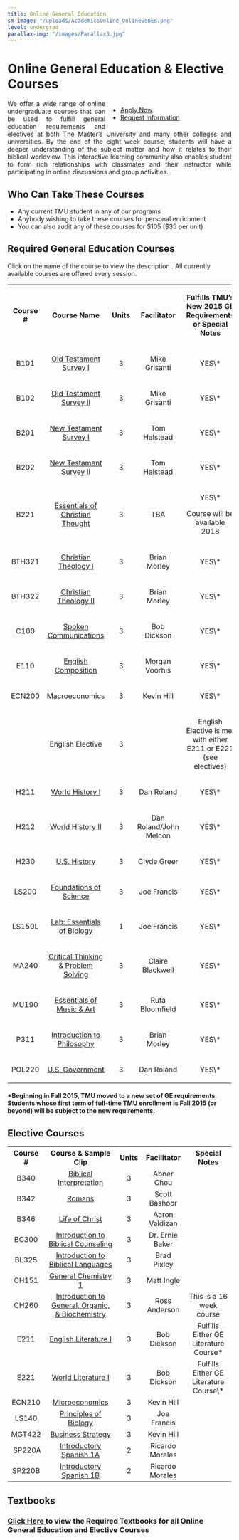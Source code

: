 ```yaml
---
title: Online General Education
sm-image: "/uploads/AcademicsOnline_OnlineGenEd.png"
level: undergrad
parallax-img: "/images/Parallax3.jpg"
---
```


<h1>Online General Education & Elective Courses</h1>
<ul class="button-list" style="float: right; width: 250px; margin-left: 10px;">
<li><a href="https://mastersuniversity.force.com/application/TX_SiteLogin?startURL=%2Fapplication%2FTargetX_Portal__PB" target="_blank" class="btn btn-navy">Apply Now</a></li>
<li><a href="https://masters.tfaforms.net/217726" target="_top" title="TMU Online Inquiry" class="btn btn-navy">Request Information</a></li>
</ul>
<p style="text-align: justify;">We offer a wide range of online undergraduate courses that can be used to fulfill general education requirements and electives at both The Master’s University and many other colleges and universities. By the end of the eight week course, students will have a deeper understanding of the subject matter and how it relates to their biblical worldview. This interactive learning community also enables student to form rich relationships with classmates and their instructor while participating in online discussions and group activities.</p>
<h2 style="text-align: justify;">Who Can Take These Courses</h2>
<ul>
<li>Any current TMU student in any of our programs</li>
<li>Anybody wishing to take these courses for personal enrichment</li>
<li>You can also audit any of these courses for $105 ($35 per unit)</li>
</ul>
<div>
<h2>Required General Education Courses</h2>
<p>Click on the name of the course to view the description . All currently available courses are offered every session. </p>
<table class="bordered responsive-table">
<tbody>
<tr>
<td style="text-align: center;">
<p><strong>Course #</strong></p>
</td>
<td style="text-align: center;">
<p><strong>Course Name</strong></p>
</td>
<td style="text-align: center;">
<p><strong>Units</strong></p>
</td>
<td style="text-align: center;">
<p><strong>Facilitator</strong></p>
</td>
<td style="text-align: center;">
<p><strong>Fulfills TMU’s New 2015 GE Requirements or Special Notes</strong></p>
</td>
</tr>
<tr>
<td style="text-align: center;">
<p>B101</p>
</td>
<td style="text-align: center;">
<p><a href="#" target="_blank" title="B101">Old Testament Survey I</a></p>
</td>
<td style="text-align: center;">
<p>3</p>
</td>
<td style="text-align: center;">
<p>Mike Grisanti</p>
</td>
<td style="text-align: center;">
<p>YES\*</p>
</td>
</tr>
<tr>
<td style="text-align: center;">
<p>B102</p>
</td>
<td style="text-align: center;">
<p><a href="#" target="_blank" title="B102">Old Testament Survey II</a></p>
</td>
<td style="text-align: center;">
<p>3</p>
</td>
<td style="text-align: center;">
<p>Mike Grisanti</p>
</td>
<td style="text-align: center;">
<p>YES\*</p>
</td>
</tr>
<tr>
<td style="text-align: center;">
<p>B201</p>
</td>
<td style="text-align: center;">
<p><a href="#" target="_blank" title="B201">New Testament Survey I</a></p>
</td>
<td style="text-align: center;">
<p>3</p>
</td>
<td style="text-align: center;">
<p>Tom Halstead</p>
</td>
<td style="text-align: center;">
<p>YES\*</p>
</td>
</tr>
<tr>
<td style="text-align: center;">
<p>B202</p>
</td>
<td style="text-align: center;">
<p><a href="#" target="_blank" title="B202">New Testament Survey II</a></p>
</td>
<td style="text-align: center;">
<p>3</p>
</td>
<td style="text-align: center;">
<p>Tom Halstead</p>
</td>
<td style="text-align: center;">
<p>YES\*</p>
</td>
</tr>
<tr>
<td style="text-align: center;">
<p>B221</p>
</td>
<td style="text-align: center;">
<p><a href="#" target="_blank" title="B221 Essentials of Christian Thought">Essentials of Christian Thought</a></p>
</td>
<td style="text-align: center;">
<p>3</p>
</td>
<td style="text-align: center;">
<p>TBA</p>
</td>
<td style="text-align: center;">
<p>YES\*</p>
<p>Course will be available 2018</p>
</td>
</tr>
<tr>
<td style="text-align: center;">
<p>BTH321</p>
</td>
<td style="text-align: center;">
<p><a href="#" target="_blank" title="BTH321">Christian Theology I</a></p>
</td>
<td style="text-align: center;">
<p>3</p>
</td>
<td style="text-align: center;">
<p>Brian Morley</p>
</td>
<td style="text-align: center;">
<p>YES\*</p>
</td>
</tr>
<tr>
<td style="text-align: center;">
<p>BTH322</p>
</td>
<td style="text-align: center;">
<p><a href="#" target="_blank" title="BTH322">Christian Theology II</a></p>
</td>
<td style="text-align: center;">
<p>3</p>
</td>
<td style="text-align: center;">
<p>Brian Morley</p>
</td>
<td style="text-align: center;">
<p>YES\*</p>
</td>
</tr>
<tr>
<td style="text-align: center;">
<p>C100</p>
</td>
<td style="text-align: center;">
<p><a href="#" target="_blank" title="C100">Spoken Communications</a></p>
</td>
<td style="text-align: center;">
<p>3</p>
</td>
<td style="text-align: center;">
<p>Bob Dickson</p>
</td>
<td style="text-align: center;">
<p>YES\*</p>
</td>
</tr>
<tr>
<td style="text-align: center;">
<p>E110</p>
</td>
<td style="text-align: center;">
<p><a href="#" target="_blank" title="E110">English Composition</a></p>
</td>
<td style="text-align: center;">
<p>3</p>
</td>
<td style="text-align: center;">
<p>Morgan Voorhis</p>
</td>
<td style="text-align: center;">
<p>YES\*</p>
</td>
</tr>
<tr>
<td style="text-align: center;">
<p>ECN200</p>
</td>
<td style="text-align: center;">
<p>Macroeconomics</p>
</td>
<td style="text-align: center;">
<p>3</p>
</td>
<td style="text-align: center;">
<p>Kevin Hill</p>
</td>
<td style="text-align: center;">
<p>YES\*</p>
</td>
</tr>
<tr>
<td style="text-align: center;">
<p> </p>
</td>
<td style="text-align: center;">
<p>English Elective</p>
</td>
<td style="text-align: center;">
<p>3</p>
</td>
<td style="text-align: center;">
<p> </p>
</td>
<td style="text-align: center;">
<p>English Elective is met with either E211 or E221 (see electives)</p>
</td>
</tr>
<tr>
<td style="text-align: center;">
<p>H211</p>
</td>
<td style="text-align: center;">
<p><a href="#" target="_blank" title="H211">World History I</a></p>
</td>
<td style="text-align: center;">
<p>3</p>
</td>
<td style="text-align: center;">
<p>Dan Roland</p>
</td>
<td style="text-align: center;">
<p>YES\*</p>
</td>
</tr>
<tr>
<td style="text-align: center;">
<p>H212</p>
</td>
<td style="text-align: center;">
<p><a href="#" target="_blank" title="H212">World History II</a></p>
</td>
<td style="text-align: center;">
<p>3</p>
</td>
<td style="text-align: center;">
<p>Dan Roland/John Melcon</p>
</td>
<td style="text-align: center;">
<p>YES\*</p>
</td>
</tr>
<tr>
<td style="text-align: center;">
<p>H230</p>
</td>
<td style="text-align: center;">
<p><a href="#" target="_blank" title="H230 U.S. History">U.S. History</a></p>
</td>
<td style="text-align: center;">
<p>3</p>
</td>
<td style="text-align: center;">
<p>Clyde Greer</p>
</td>
<td style="text-align: center;">
<p>YES\*</p>
</td>
</tr>
<tr>
<td style="text-align: center;">
<p>LS200</p>
</td>
<td style="text-align: center;">
<p><a href="#" target="_blank" title="LS200">Foundations of Science</a></p>
</td>
<td style="text-align: center;">
<p>3</p>
</td>
<td style="text-align: center;">
<p>Joe Francis</p>
</td>
<td style="text-align: center;">
<p>YES\*</p>
</td>
</tr>
<tr>
<td style="text-align: center;">
<p>LS150L</p>
</td>
<td style="text-align: center;">
<p><a href="#" target="_blank" title="LS150L">Lab: Essentials of Biology</a></p>
</td>
<td style="text-align: center;">
<p>1</p>
</td>
<td style="text-align: center;">
<p>Joe Francis</p>
</td>
<td style="text-align: center;">
<p>YES\*</p>
</td>
</tr>
<tr>
<td style="text-align: center;">
<p>MA240</p>
</td>
<td style="text-align: center;">
<p><a href="#" target="_blank" title="MA240">Critical Thinking & Problem Solving</a></p>
</td>
<td style="text-align: center;">
<p>3</p>
</td>
<td style="text-align: center;">
<p>Claire Blackwell</p>
</td>
<td style="text-align: center;">
<p>YES\*</p>
</td>
</tr>
<tr>
<td style="text-align: center;">
<p>MU190</p>
</td>
<td style="text-align: center;">
<p><a href="#" target="_blank" title="MU190">Essentials of Music & Art</a></p>
</td>
<td style="text-align: center;">
<p>3</p>
</td>
<td style="text-align: center;">
<p>Ruta Bloomfield</p>
</td>
<td style="text-align: center;">
<p>YES\*</p>
</td>
</tr>
<tr>
<td style="text-align: center;">
<p>P311</p>
</td>
<td style="text-align: center;">
<p><a href="#" target="_blank" title="P311">Introduction to Philosophy</a></p>
</td>
<td style="text-align: center;">
<p>3</p>
</td>
<td style="text-align: center;">
<p>Brian Morley</p>
</td>
<td style="text-align: center;">
<p>YES\*</p>
</td>
</tr>
<tr>
<td style="text-align: center;">
<p>POL220</p>
</td>
<td style="text-align: center;">
<p><a href="#" target="_blank" title="POL220">U.S. Government</a></p>
</td>
<td style="text-align: center;">
<p>3</p>
</td>
<td style="text-align: center;">
<p>Dan Roland</p>
</td>
<td style="text-align: center;">
<p>YES\*</p>
</td>
</tr>
</tbody>
</table>
<h4><span class="italicText">*Beginning in Fall 2015, TMU moved to a new set of GE requirements. Students whose first term of full-time TMU enrollment is Fall 2015 (or beyond) will be subject to the new requirements. </span></h4>
<p><!--StartFragment--></p>
<p><!--EndFragment--></p>
</div>
<h2>Elective Courses</h2>
<table class="bordered responsive-table">
<tbody>
<tr bordercolor="black"><th align="left" style="text-align: center;"><span>Course #</span></th><th align="left" style="text-align: center;"><span>Course & Sample Clip<br /></span></th><th align="center" style="text-align: center;"><span>Units</span></th><th align="left" style="text-align: center;"><span>Facilitator</span></th><th align="left" style="text-align: center;"><span>Special Notes</span></th></tr>
<tr>
<td style="text-align: center;">B340</td>
<td style="text-align: center;"><a href="#" title="B340">Biblical Interpretation</a></td>
<td align="center" style="text-align: center;">3</td>
<td style="text-align: center;">Abner Chou</td>
<td style="text-align: center;"> </td>
</tr>
<tr>
<td style="text-align: center;">B342</td>
<td style="text-align: center;"><a href="#" title="B342">Romans</a></td>
<td align="center" style="text-align: center;">3</td>
<td style="text-align: center;">Scott Bashoor</td>
<td style="text-align: center;"> </td>
</tr>
<tr>
<td style="text-align: center;">B346</td>
<td style="text-align: center;"><a href="#" title="B346">Life of Christ</a></td>
<td align="center" style="text-align: center;">3</td>
<td style="text-align: center;">Aaron Valdizan</td>
<td style="text-align: center;"> </td>
</tr>
<tr>
<td style="text-align: center;">BC300</td>
<td style="text-align: center;"><a rel="overlay_iframe" href="/academics/online/courses/BC300.aspx?width=610&height=1320" title="BC300: Introduction to Biblical Counseling"></a><a href="#" title="BC300">Introduction to Biblical Counseling</a></td>
<td align="center" style="text-align: center;">3</td>
<td style="text-align: center;">Dr. Ernie Baker</td>
<td style="text-align: center;"> </td>
</tr>
<tr>
<td style="text-align: center;">BL325</td>
<td style="text-align: center;"><a href="#" title="BL325">Introduction to Biblical Languages</a></td>
<td align="center" style="text-align: center;">3</td>
<td style="text-align: center;">Brad Pixley</td>
<td style="text-align: center;"> </td>
</tr>
<tr>
<td style="text-align: center;">CH151</td>
<td style="text-align: center;"><a href="#" target="_blank" title="CH151 General Chemistry 1">General Chemistry 1</a></td>
<td align="center" style="text-align: center;">3</td>
<td style="text-align: center;">Matt Ingle</td>
<td style="text-align: center;"> </td>
</tr>
<tr>
<td style="text-align: center;">CH260</td>
<td style="text-align: center;"><a href="#" title="CH260">Introduction to General, Organic, & Biochemistry</a></td>
<td align="center" style="text-align: center;">3</td>
<td style="text-align: center;">Ross Anderson</td>
<td style="text-align: center;">This is a 16 week course</td>
</tr>
<tr>
<td style="text-align: center;">E211</td>
<td style="text-align: center;"><a rel="overlay_iframe" href="/academics/online/courses/E211.aspx?width=610&height=800" title="E211: English Literature I"></a><a href="#" title="E211">English Literature I</a></td>
<td align="center" style="text-align: center;">3</td>
<td style="text-align: center;">Bob Dickson</td>
<td style="text-align: center;">Fulfills Either GE Literature Course*</td>
</tr>
<tr>
<td style="text-align: center;">E221</td>
<td style="text-align: center;"><a href="#" title="E221">World Literature I</a></td>
<td align="center" style="text-align: center;">3</td>
<td style="text-align: center;">Bob Dickson</td>
<td style="text-align: center;">Fulfills Either GE Literature Course\*</td>
</tr>
<tr>
<td style="text-align: center;">ECN210</td>
<td style="text-align: center;"><a href="#" title="ECN 210">Microeconomics</a></td>
<td align="center" style="text-align: center;">3</td>
<td style="text-align: center;">Kevin Hill</td>
<td style="text-align: center;"> </td>
</tr>
<tr>
<td style="text-align: center;">LS140</td>
<td style="text-align: center;"><a href="#" target="_blank" title="LS140">Principles of Biology</a></td>
<td align="center" style="text-align: center;">3</td>
<td style="text-align: center;">Joe Francis</td>
<td style="text-align: center;"> </td>
</tr>
<tr>
<td style="text-align: center;">MGT422</td>
<td style="text-align: center;"><a href="#" title="MGT422">Business Strategy</a></td>
<td align="center" style="text-align: center;">3</td>
<td style="text-align: center;">Kevin Hill</td>
<td style="text-align: center;"> </td>
</tr>
<tr>
<td style="text-align: center;"> SP220A</td>
<td style="text-align: center;"><a href="#" target="_blank" title="SP220">Introductory Spanish 1A</a></td>
<td align="center" style="text-align: center;">2</td>
<td style="text-align: center;">Ricardo Morales</td>
<td style="text-align: center;"> </td>
</tr>
<tr>
<td style="text-align: center;">SP220B</td>
<td style="text-align: center;"><a href="#" target="_blank" title="SP220">Introductory Spanish 1B</a></td>
<td align="center" style="text-align: center;">2</td>
<td style="text-align: center;">Ricardo Morales</td>
<td style="text-align: center;"> </td>
</tr>
</tbody>
</table>
<div>
<h2>Textbooks</h2>
<h3><strong><a href="[/media/870447/ge-booklist1002.pdf](https://athletics.masters.edu/media/870447/ge-booklist1002.pdf)">Click Here </a>to view the Required Textbooks for all Online General Education and Elective Courses</strong></h3>
</div>